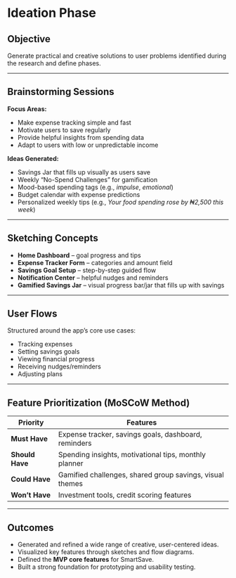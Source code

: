 # Ideation Phase

## Objective
Generate practical and creative solutions to user problems identified during the research and define phases.

---

## Brainstorming Sessions
**Focus Areas:**
- Make expense tracking simple and fast  
- Motivate users to save regularly  
- Provide helpful insights from spending data  
- Adapt to users with low or unpredictable income  

**Ideas Generated:**
- Savings Jar that fills up visually as users save  
- Weekly “No-Spend Challenges” for gamification  
- Mood-based spending tags (e.g., *impulse*, *emotional*)  
- Budget calendar with expense predictions  
- Personalized weekly tips (e.g., *Your food spending rose by ₦2,500 this week*)  

---

## Sketching Concepts
- **Home Dashboard** – goal progress and tips  
- **Expense Tracker Form** – categories and amount field  
- **Savings Goal Setup** – step-by-step guided flow  
- **Notification Center** – helpful nudges and reminders  
- **Gamified Savings Jar** – visual progress bar/jar that fills up with savings  

---

## User Flows
Structured around the app’s core use cases:
- Tracking expenses  
- Setting savings goals  
- Viewing financial progress  
- Receiving nudges/reminders  
- Adjusting plans  

---

## Feature Prioritization (MoSCoW Method)

| Priority       | Features                                                   |
|----------------|------------------------------------------------------------|
| **Must Have**  | Expense tracker, savings goals, dashboard, reminders       |
| **Should Have**| Spending insights, motivational tips, monthly planner      |
| **Could Have** | Gamified challenges, shared group savings, visual themes   |
| **Won’t Have** | Investment tools, credit scoring features                  |

---

## Outcomes
- Generated and refined a wide range of creative, user-centered ideas.  
- Visualized key features through sketches and flow diagrams.  
- Defined the **MVP core features** for SmartSave.  
- Built a strong foundation for prototyping and usability testing.  
